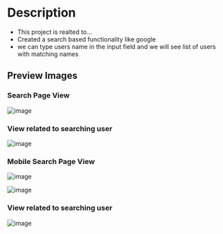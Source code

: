 # Description
- This project is realted to...
- Created a search based functionality like google
- we can type users name in the input field and we will see list of users with matching names

 ## Preview Images

### Search Page View
 ![image](https://github.com/user-attachments/assets/47fa62b4-ff7e-476e-bb17-4d5344d392eb)

### View related to searching user
![image](https://github.com/user-attachments/assets/e2231bb8-058b-4b3c-ad96-83d00dccdcac)

### Mobile Search Page View
![image](https://github.com/user-attachments/assets/18c32427-a183-4a3c-a548-f2760a34e6ae)

![image](https://github.com/user-attachments/assets/c1e8d8d8-aa68-4dc3-bb59-380d77bd1e38)

### View related to searching user
![image](https://github.com/user-attachments/assets/fff20065-0e33-4879-aab6-324878f11455)
